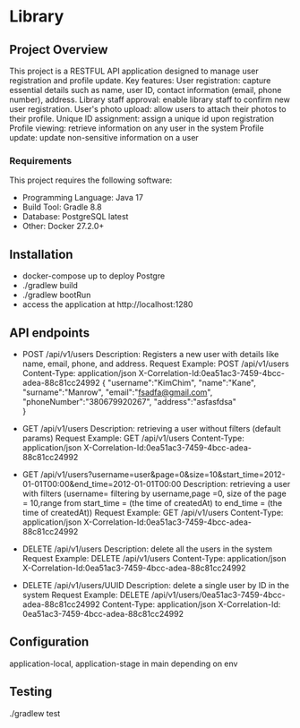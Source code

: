 # Library

## Project Overview

This project is a RESTFUL API application designed to manage user registration and profile update. Key features:
User registration: capture essential details such as name, user ID, contact information
(email, phone number), address. Library staff approval: enable library staff to confirm new user registration. User's
photo upload: allow users to attach their photos to their profile. Unique ID assignment: assign a unique id upon
registration Profile viewing: retrieve information on any user in the system Profile update: update non-sensitive
information on a user

### Requirements

This project requires the following software:

- Programming Language: Java 17
- Build Tool: Gradle 8.8
- Database: PostgreSQL latest
- Other: Docker 27.2.0+

## Installation

- docker-compose up to deploy Postgre
- ./gradlew build
- ./gradlew bootRun
- access the application at http://localhost:1280

## API endpoints

- POST /api/v1/users Description: Registers a new user with details like name, email, phone, and address. Request
  Example:
  POST /api/v1/users Content-Type: application/json X-Correlation-Id:0ea51ac3-7459-4bcc-adea-88c81cc24992 {
  "username":"KimChim",
  "name":"Kane",
  "surname":"Manrow",
  "email":"fsadfa@gmail.com",
  "phoneNumber":"380679920267",
  "address":"asfasfdsa"  
  }


- GET /api/v1/users Description: retrieving a user without filters (default params)
  Request Example:
  GET /api/v1/users Content-Type: application/json X-Correlation-Id:0ea51ac3-7459-4bcc-adea-88c81cc24992


- GET /api/v1/users?username=user&page=0&size=10&start_time=2012-01-01T00:00&end_time=2012-01-01T00:00 Description:
  retrieving a user with filters (username= filtering by username,page =0, size of the page = 10,range from start_time
  = (the time of createdAt)
  to end_time = (the time of createdAt))
  Request Example:
  GET /api/v1/users Content-Type: application/json X-Correlation-Id:0ea51ac3-7459-4bcc-adea-88c81cc24992


- DELETE /api/v1/users Description: delete all the users in the system Request Example:
  DELETE /api/v1/users Content-Type: application/json X-Correlation-Id:0ea51ac3-7459-4bcc-adea-88c81cc24992


- DELETE /api/v1/users/UUID Description: delete a single user by ID in the system Request Example:
  DELETE /api/v1/users/0ea51ac3-7459-4bcc-adea-88c81cc24992 Content-Type: application/json X-Correlation-Id:
  0ea51ac3-7459-4bcc-adea-88c81cc24992

## Configuration

application-local, application-stage in main depending on env

## Testing

./gradlew test
